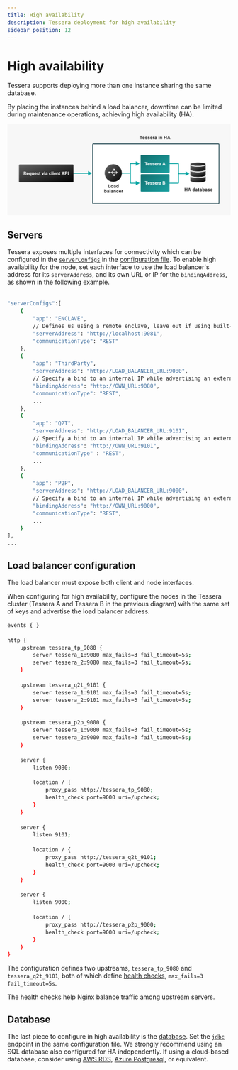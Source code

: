```yaml
---
title: High availability
description: Tessera deployment for high availability
sidebar_position: 12
---
```


# High availability

Tessera supports deploying more than one instance sharing the same database.

By placing the instances behind a load balancer, downtime can be limited during maintenance operations, achieving high availability (HA).

![Tessera-HA](../../images/tessera/Tessera-HA.png)

## Servers

Tessera exposes multiple interfaces for connectivity which can be configured in the [`serverConfigs`](../../Reference/SampleConfiguration.md#serverconfigs) in the [configuration file](Tessera.md). To enable high availability for the node, set each interface to use the load balancer's address for its `serverAddress`, and its own URL or IP for the `bindingAddress`, as shown in the following example.

```bash title="Server configuration"

"serverConfigs":[
    {
        "app": "ENCLAVE",
        // Defines us using a remote enclave, leave out if using built-in enclave
        "serverAddress": "http://localhost:9081",
        "communicationType": "REST"
    },
    {
        "app": "ThirdParty",
        "serverAddress": "http://LOAD_BALANCER_URL:9080",
        // Specify a bind to an internal IP while advertising an external IP using serverAddress.
        "bindingAddress": "http://OWN_URL:9080",
        "communicationType": "REST",
        ...
    },
    {
        "app": "Q2T",
        "serverAddress": "http://LOAD_BALANCER_URL:9101",
        // Specify a bind to an internal IP while advertising an external IP using serverAddress.
        "bindingAddress": "http://OWN_URL:9101",
        "communicationType" : "REST",
        ...
    },
    {
        "app": "P2P",
        "serverAddress": "http://LOAD_BALANCER_URL:9000",
        // Specify a bind to an internal IP while advertising an external IP using serverAddress.
        "bindingAddress": "http://OWN_URL:9000",
        "communicationType": "REST",
        ...
    }
],
...
```

## Load balancer configuration

The load balancer must expose both client and node interfaces.

When configuring for high availability, configure the nodes in the Tessera cluster (Tessera A and Tessera B in the previous diagram) with the same set of keys and advertise the load balancer address.

```bash tile="Nginx configuration with two Tessera nodes"
events { }

http {
    upstream tessera_tp_9080 {
        server tessera_1:9080 max_fails=3 fail_timeout=5s;
        server tessera_2:9080 max_fails=3 fail_timeout=5s;
    }

    upstream tessera_q2t_9101 {
        server tessera_1:9101 max_fails=3 fail_timeout=5s;
        server tessera_2:9101 max_fails=3 fail_timeout=5s;
    }

    upstream tessera_p2p_9000 {
        server tessera_1:9000 max_fails=3 fail_timeout=5s;
        server tessera_2:9000 max_fails=3 fail_timeout=5s;
    }

    server {
        listen 9080;

        location / {
            proxy_pass http://tessera_tp_9080;
            health_check port=9000 uri=/upcheck;
        }
    }

    server {
        listen 9101;

        location / {
            proxy_pass http://tessera_q2t_9101;
            health_check port=9000 uri=/upcheck;
        }
    }

    server {
        listen 9000;

        location / {
            proxy_pass http://tessera_p2p_9000;
            health_check port=9000 uri=/upcheck;
        }
    }
}
```

The configuration defines two upstreams, `tessera_tp_9080` and `tessera_q2t_9101`, both of which define [health checks](https://docs.nginx.com/nginx/admin-guide/load-balancer/http-health-check/), `max_fails=3 fail_timeout=5s`.

The health checks help Nginx balance traffic among upstream servers.

## Database

The last piece to configure in high availability is the [database](./Database.md). Set the [`jdbc`](../../Reference/SampleConfiguration.md#jdbc) endpoint in the same configuration file. We strongly recommend using an SQL database also configured for HA independently. If using a cloud-based database, consider using [AWS RDS](https://docs.aws.amazon.com/AmazonRDS/latest/UserGuide/Welcome.html), [Azure Postgresql](https://docs.microsoft.com/en-us/azure/postgresql/), or equivalent.
